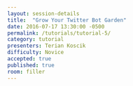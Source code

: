 ```yaml
---
layout: session-details
title:  "Grow Your Twitter Bot Garden"
date: 2016-07-17 13:30:00 -0500
permalink: /tutorials/tutorial-5/
category: tutorial
presenters: Terian Koscik
difficulty: Novice
accepted: true
published: true
room: filler
---
```

